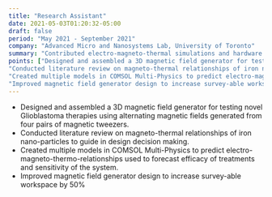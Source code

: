 ```yaml
---
title: "Research Assistant"
date: 2021-05-03T01:20:32-05:00
draft: false
period: "May 2021 - September 2021"
company: "Advanced Micro and Nanosystems Lab, University of Toronto"
summary: "Contributed electro-magneto-thermal simulations and hardware design for novel hyperthermia therapy for globioblastoma."
points: ["Designed and assembled a 3D magnetic field generator for testing novel Glioblastoma therapies using alternating magnetic fields generated from four pairs of magnetic tweezers.",
"Conducted literature review on magneto-thermal relationships of iron nano-particles to guide in design decision making.",
"Created multiple models in COMSOL Multi-Physics to predict electro-magneto-thermo-relationships used to forecast efficacy of treatments and sensitivity of the system.",
"Improved magnetic field generator design to increase survey-able workspace by 50%"]
---
```


- Designed and assembled a 3D magnetic field generator for testing novel Glioblastoma therapies using
alternating magnetic fields generated from four pairs of magnetic tweezers.
- Conducted literature review on magneto-thermal relationships of iron nano-particles to guide in design
decision making.
- Created multiple models in COMSOL Multi-Physics to predict electro-magneto-thermo-relationships used to
forecast efficacy of treatments and sensitivity of the system.
- Improved magnetic field generator design to increase survey-able workspace by 50%
